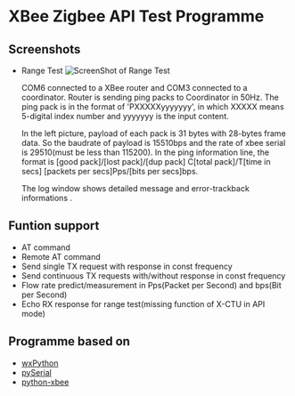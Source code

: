 
XBee Zigbee API Test Programme
==============================

Screenshots
------------------
* Range Test
![ScreenShot of Range Test](https://raw.github.com/matthewzhenggong/fiwt/master/XbeeZBS2Test/screenshot_range_test.png)

    COM6 connected to a XBee router and COM3 connected to a coordinator. Router is sending ping packs to Coordinator in 50Hz.
    The ping pack is in the format of 'PXXXXXyyyyyyy', in which XXXXX means 5-digital index number and yyyyyyy is the input content. 

    In the left picture, payload  of each pack is 31 bytes with 28-bytes frame data. So the baudrate of payload is 15510bps and the rate of xbee serial is 29510(must be less than 115200). 
    In the ping information line, the format is [good pack]/[lost pack]/[dup pack] C[total pack]/T[time in secs] [packets per secs]Pps/[bits per secs]bps.
    
    The log window shows detailed message and error-trackback informations .

Funtion support
----------------
- AT command
- Remote AT command
- Send single TX request with response in const frequency
- Send continuous TX requests with/without response in const frequency
- Flow rate predict/measurement in Pps(Packet per Second) and bps(Bit per Second)
- Echo RX response for range test(missing function of X-CTU in API mode)

Programme based on
------------------
* [wxPython](http://www.wxpython.org)
* [pySerial](http://pyserial.sourceforge.net)
* [python-xbee](http://code.google.com/p/python-xbee/)


